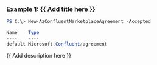 ### Example 1: {{ Add title here }}
```powershell
PS C:\> New-AzConfluentMarketplaceAgreement -Accepted

Name    Type
----    ----
default Microsoft.Confluent/agreement
```

{{ Add description here }}


